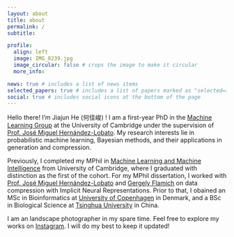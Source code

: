 ```yaml
---
layout: about
title: about
permalink: /
subtitle: 

profile:
  align: left
  image: IMG_8239.jpg
  image_circular: false # crops the image to make it circular
  more_info: 

news: true # includes a list of news items
selected_papers: true # includes a list of papers marked as "selected={true}"
social: true # includes social icons at the bottom of the page
---
```

<!-- ## Jiajun He (何佳峻)
       
<br/><br/> -->
Hello there! I’m Jiajun He (何佳峻) ! I am a first-year PhD in the [Machine Learning Group](https://mlg.eng.cam.ac.uk/) at the University of Cambridge under the supervision of [Prof. José Miguel Hernández-Lobato](https://jmhl.org/). 
My research interests lie in probabilistic machine learning, Bayesian methods, and their applications in generation and compression.


Previously, I completed my MPhil in [Machine Learning and Machine Intelligence](https://www.mlmi.eng.cam.ac.uk/) from University of Cambridge, where I graduated with distinction as the first of the cohort. For my MPhil dissertation, I worked with [Prof. José Miguel Hernández-Lobato](https://jmhl.org/) and [Gergely Flamich](https://gergely-flamich.github.io/) on data compression with Implicit Neural Representations. Prior to that, I obained an MSc in Bioinformatics at [University of Copenhagen](https://www.ku.dk/english/) in Denmark, and a BSc in Biological Science at [Tsinghua University](https://www.tsinghua.edu.cn/en/) in China.


I am an landscape photographer in my spare time. Feel free to explore my works on [Instagram](https://www.instagram.com/jiajunhe614/). I will do my best to keep it updated!

